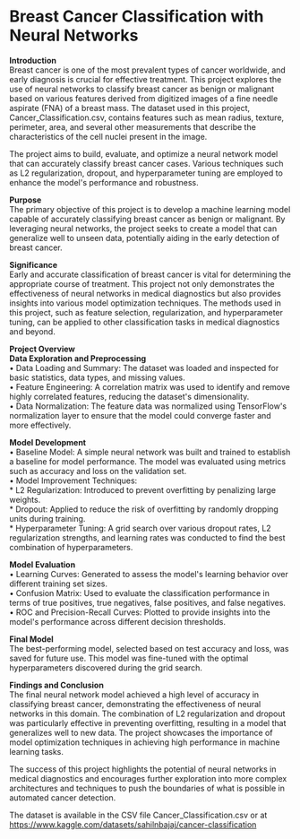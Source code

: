 # Breast Cancer Classification with Neural Networks
**Introduction** <br />
Breast cancer is one of the most prevalent types of cancer worldwide, and early diagnosis is crucial for effective treatment. This project explores the use of neural networks to classify breast cancer as benign or malignant based on various features derived from digitized images of a fine needle aspirate (FNA) of a breast mass. The dataset used in this project, Cancer_Classification.csv, contains features such as mean radius, texture, perimeter, area, and several other measurements that describe the characteristics of the cell nuclei present in the image. <br />

The project aims to build, evaluate, and optimize a neural network model that can accurately classify breast cancer cases. Various techniques such as L2 regularization, dropout, and hyperparameter tuning are employed to enhance the model's performance and robustness. <br />

**Purpose** <br />
The primary objective of this project is to develop a machine learning model capable of accurately classifying breast cancer as benign or malignant. By leveraging neural networks, the project seeks to create a model that can generalize well to unseen data, potentially aiding in the early detection of breast cancer. <br />

**Significance** <br />
Early and accurate classification of breast cancer is vital for determining the appropriate course of treatment. This project not only demonstrates the effectiveness of neural networks in medical diagnostics but also provides insights into various model optimization techniques. The methods used in this project, such as feature selection, regularization, and hyperparameter tuning, can be applied to other classification tasks in medical diagnostics and beyond. <br />

**Project Overview** <br />
**Data Exploration and Preprocessing** <br />
• Data Loading and Summary: The dataset was loaded and inspected for basic statistics, data types, and missing values. <br />
• Feature Engineering: A correlation matrix was used to identify and remove highly correlated features, reducing the dataset's dimensionality. <br />
• Data Normalization: The feature data was normalized using TensorFlow's normalization layer to ensure that the model could converge faster and more effectively. <br />

**Model Development** <br />
• Baseline Model: A simple neural network was built and trained to establish a baseline for model performance. The model was evaluated using metrics such as accuracy and loss on the validation set. <br />
• Model Improvement Techniques: <br />
    * L2 Regularization: Introduced to prevent overfitting by penalizing large weights. <br />
    * Dropout: Applied to reduce the risk of overfitting by randomly dropping units during training. <br />
    * Hyperparameter Tuning: A grid search over various dropout rates, L2 regularization strengths, and learning rates was conducted to find the best combination of hyperparameters. <br />
    
**Model Evaluation** <br />
• Learning Curves: Generated to assess the model's learning behavior over different training set sizes. <br />
• Confusion Matrix: Used to evaluate the classification performance in terms of true positives, true negatives, false positives, and false negatives. <br />
• ROC and Precision-Recall Curves: Plotted to provide insights into the model's performance across different decision thresholds. <br />

**Final Model** <br />
The best-performing model, selected based on test accuracy and loss, was saved for future use. This model was fine-tuned with the optimal hyperparameters discovered during the grid search. <br />

**Findings and Conclusion** <br />
The final neural network model achieved a high level of accuracy in classifying breast cancer, demonstrating the effectiveness of neural networks in this domain. The combination of L2 regularization and dropout was particularly effective in preventing overfitting, resulting in a model that generalizes well to new data. The project showcases the importance of model optimization techniques in achieving high performance in machine learning tasks. <br />

The success of this project highlights the potential of neural networks in medical diagnostics and encourages further exploration into more complex architectures and techniques to push the boundaries of what is possible in automated cancer detection.

The dataset is available in the CSV file Cancer_Classification.csv or at https://www.kaggle.com/datasets/sahilnbajaj/cancer-classification
